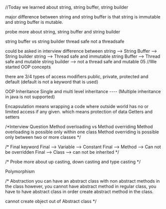 //Today we learned about string, string buffer, string builder

major difference between string and string buffer is that string is immutable and string buffer
is mutable. 

probe more about string, string buffer and string builder

string buffer vs string builder
thread safe      not a threadsafe


could be asked in interview
difference between string --> String Buffer --> String builder
string --> Thread safe and immutable 
string Buffer --> Thread safe and mutable 
string builder --> not a thread safe and mutable
05
//We started OOP concepts

there are 3/4 types of access modifiers
public, private, protected and default (default is not a keyword that is used)

OOP
Inheritance
Single and multi level inheritance ---- (Multiple inheritance in java is not supported)

Encapsulation 
means wrapping a code where outside world has no or limited access if any given.
which means protection of data
Getters and setters

/*Interview Question 
Method overloading vs Method overriding 
Method overloading is possible only within one class
Method overriding is possible only between two or more classes
*/


/*
Final keyword
Final --> Variable --> Constant
Final --> Method --> Can not be overridden
Final --> Class --> can not be inherited 
*/

/*
Probe more about up casting, down casting and type casting
*/

Polymorphism


/*
Abstraction
you can have an abstract class with non abstract methods in the class 
however, you cannot have abstract method in regular class, you have to have abstract class in order
create abstract method in the class.

cannot create object out of Abstract class
*/







